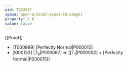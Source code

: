 ```yaml
---
uid: T022817
space: open-ordinal-space-[0,omega)
property: t_6
value: false
---
```

[[Proof]]

* [T000999] [Perfectly Normal|P000015]
* [I000152] [$T_6$|P000067] => ([$T_1$|P000002] + [Perfectly Normal|P000015])

